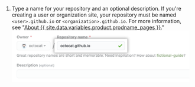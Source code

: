 1. Type a name for your repository and an optional description. If you're creating a user or organization site, your repository must be named `<user>.github.io` or `<organization>.github.io`. For more information, see "[About {{ site.data.variables.product.prodname_pages }}](/articles/about-github-pages#types-of-github-pages-sites)."
   ![Create repository field](/assets/images/help/pages/create-repository-name-pages.png)
